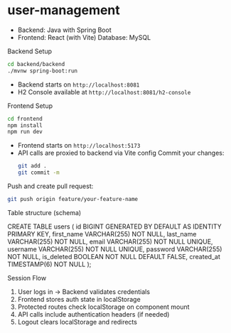 # user-management
- Backend: Java with Spring Boot
- Frontend: React (with Vite)
Database: MySQL

Backend Setup
```bash
cd backend/backend
./mvnw spring-boot:run
```
- Backend starts on `http://localhost:8081`
- H2 Console available at `http://localhost:8081/h2-console`

Frontend Setup
```bash
cd frontend
npm install
npm run dev
```
- Frontend starts on `http://localhost:5173`
- API calls are proxied to backend via Vite config
Commit your changes:
   ```bash
   git add .
   git commit -m 
   ```

 Push and create pull request:
   ```bash
   git push origin feature/your-feature-name
   ```

Table structure (schema)

CREATE TABLE users (
    id BIGINT GENERATED BY DEFAULT AS IDENTITY PRIMARY KEY,
    first_name VARCHAR(255) NOT NULL,
    last_name VARCHAR(255) NOT NULL,
    email VARCHAR(255) NOT NULL UNIQUE,
    username VARCHAR(255) NOT NULL UNIQUE,
    password VARCHAR(255) NOT NULL,
    is_deleted BOOLEAN NOT NULL DEFAULT FALSE,
    created_at TIMESTAMP(6) NOT NULL
);

Session Flow

1. User logs in → Backend validates credentials
2. Frontend stores auth state in localStorage
3. Protected routes check localStorage on component mount
4. API calls include authentication headers (if needed)
5. Logout clears localStorage and redirects
